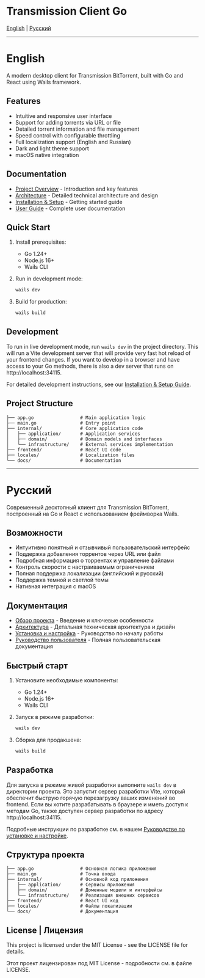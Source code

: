 # Transmission Client Go

[English](#english) | [Русский](#русский)

---

# English

A modern desktop client for Transmission BitTorrent, built with Go and React using Wails framework.

## Features

- Intuitive and responsive user interface
- Support for adding torrents via URL or file
- Detailed torrent information and file management
- Speed control with configurable throttling
- Full localization support (English and Russian)
- Dark and light theme support
- macOS native integration

## Documentation

- [Project Overview](docs/overview.md) - Introduction and key features
- [Architecture](docs/architecture.md) - Detailed technical architecture and design
- [Installation & Setup](docs/installation.md) - Getting started guide
- [User Guide](docs/user-guide.md) - Complete user documentation

## Quick Start

1. Install prerequisites:
   - Go 1.24+
   - Node.js 16+
   - Wails CLI

2. Run in development mode:
   ```bash
   wails dev
   ```

3. Build for production:
   ```bash
   wails build
   ```

## Development

To run in live development mode, run `wails dev` in the project directory. This will run a Vite development
server that will provide very fast hot reload of your frontend changes. If you want to develop in a browser
and have access to your Go methods, there is also a dev server that runs on http://localhost:34115.

For detailed development instructions, see our [Installation & Setup Guide](docs/installation.md).

## Project Structure

```
├── app.go                 # Main application logic
├── main.go                # Entry point
├── internal/              # Core application code
│   ├── application/       # Application services 
│   ├── domain/            # Domain models and interfaces
│   └── infrastructure/    # External services implementation
├── frontend/              # React UI code
├── locales/               # Localization files
└── docs/                  # Documentation
```

---

# Русский

Современный десктопный клиент для Transmission BitTorrent, построенный на Go и React с использованием фреймворка Wails.

## Возможности

- Интуитивно понятный и отзывчивый пользовательский интерфейс
- Поддержка добавления торрентов через URL или файл
- Подробная информация о торрентах и управление файлами
- Контроль скорости с настраиваемым ограничением
- Полная поддержка локализации (английский и русский)
- Поддержка темной и светлой темы
- Нативная интеграция с macOS

## Документация

- [Обзор проекта](docs/overview.ru.md) - Введение и ключевые особенности
- [Архитектура](docs/architecture.ru.md) - Детальная техническая архитектура и дизайн
- [Установка и настройка](docs/installation.ru.md) - Руководство по началу работы
- [Руководство пользователя](docs/user-guide.ru.md) - Полная пользовательская документация

## Быстрый старт

1. Установите необходимые компоненты:
   - Go 1.24+
   - Node.js 16+
   - Wails CLI

2. Запуск в режиме разработки:
   ```bash
   wails dev
   ```

3. Сборка для продакшена:
   ```bash
   wails build
   ```

## Разработка

Для запуска в режиме живой разработки выполните `wails dev` в директории проекта. Это запустит сервер разработки Vite,
который обеспечит быструю горячую перезагрузку ваших изменений во frontend. Если вы хотите разрабатывать в браузере
и иметь доступ к методам Go, также доступен сервер разработки по адресу http://localhost:34115.

Подробные инструкции по разработке см. в нашем [Руководстве по установке и настройке](docs/installation.ru.md).

## Структура проекта

```
├── app.go                 # Основная логика приложения
├── main.go                # Точка входа
├── internal/              # Основной код приложения
│   ├── application/       # Сервисы приложения
│   ├── domain/            # Доменные модели и интерфейсы
│   └── infrastructure/    # Реализация внешних сервисов
├── frontend/              # React UI код
├── locales/               # Файлы локализации
└── docs/                  # Документация
```

## License | Лицензия

This project is licensed under the MIT License - see the LICENSE file for details.

Этот проект лицензирован под MIT License - подробности см. в файле LICENSE.
